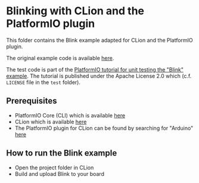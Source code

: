 # Blinking with CLion and the PlatformIO plugin

This folder contains the Blink example adapted for CLion and the PlatformIO plugin.

The original example code is available [here](http://www.arduino.cc/en/Tutorial/Blink).

The test code is part of the [PlatformIO tutorial for unit testing the "Blink" example](https://docs.platformio.org/en/latest/tutorials/core/unit_testing_blink.html). The tutorial is published under the Apache License 2.0 which (c.f. `LICENSE` file in the `test` folder).

## Prerequisites
* PlatformIO Core (CLI) which is available [here](https://docs.platformio.org/en/latest/core/index.html)
* CLion which is available [here](https://www.jetbrains.com/clion/)
* The PlatformIO plugin for CLion can be found by searching for "Arduino" [here](https://plugins.jetbrains.com/)

## How to run the Blink example
* Open the project folder in CLion
* Build and upload Blink to your board
